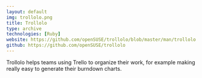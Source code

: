 ```yaml
---
layout: default
img: trollolo.png
title: Trollolo
type: archive
technologies: [Ruby]
website: https://github.com/openSUSE/trollolo/blob/master/man/trollolo.1.md
github: https://github.com/openSUSE/trollolo
---
```

Trollolo helps teams using Trello to organize their work, for example making really easy to generate their burndown charts.


